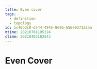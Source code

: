 ```yaml
---
title: Even cover
tags:
  - definition
  - topology
id: 1c46b3c0-d744-4946-8e9b-656e9373a2aa
mtime: 20210701195324
ctime: 20210403182843
---
```


# Even Cover
